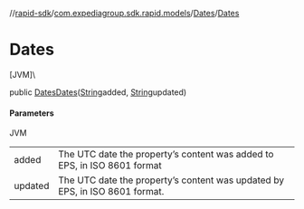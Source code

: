 //[rapid-sdk](../../../index.md)/[com.expediagroup.sdk.rapid.models](../index.md)/[Dates](index.md)/[Dates](-dates.md)

# Dates

[JVM]\

public [Dates](index.md)[Dates](-dates.md)([String](https://docs.oracle.com/javase/8/docs/api/java/lang/String.html)added, [String](https://docs.oracle.com/javase/8/docs/api/java/lang/String.html)updated)

#### Parameters

JVM

| | |
|---|---|
| added | The UTC date the property’s content was added to EPS, in ISO 8601 format |
| updated | The UTC date the property’s content was updated by EPS, in ISO 8601 format. |
